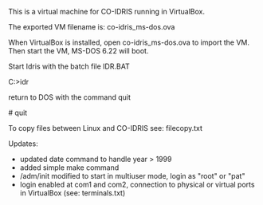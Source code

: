 This is a virtual machine for CO-IDRIS running in VirtualBox.

The exported VM filename is: co-idris_ms-dos.ova

When VirtualBox is installed, open co-idris_ms-dos.ova to import the VM.
Then start the VM, MS-DOS 6.22 will boot.

Start Idris with the batch file IDR.BAT

 C:\>idr

return to DOS with the command quit

 \# quit
 
 To copy files between Linux and CO-IDRIS see: filecopy.txt

Updates:
* updated date command to handle year > 1999
* added simple make command
* /adm/init modified to start in multiuser mode, login as "root" or "pat"
* login enabled at com1 and com2, connection to physical or virtual ports in VirtualBox (see: terminals.txt)
